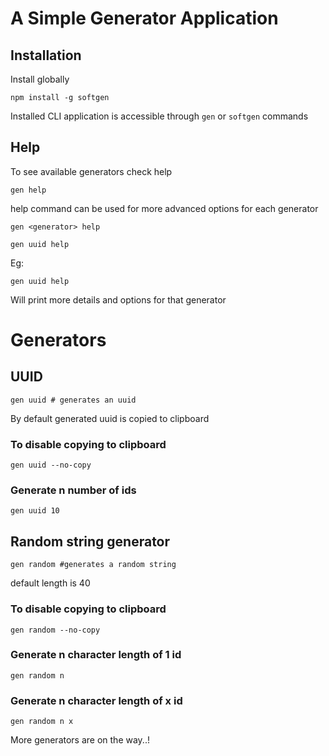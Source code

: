 # A Simple Generator Application

## Installation

Install globally
```shell
npm install -g softgen
```

Installed CLI application is accessible through `gen` or `softgen` commands 

## Help

To see available generators check help

```shell
gen help
```

help command can be used for more advanced options for each generator
```shell
gen <generator> help
```

```shell
gen uuid help
```

Eg:
```shell
gen uuid help
```
Will print more details and options for that generator

# Generators

## UUID

```shell
gen uuid # generates an uuid
```
By default generated uuid is copied to clipboard

### To disable copying to clipboard
```shell
gen uuid --no-copy
```

### Generate n number of ids

```shell
gen uuid 10
```

## Random string generator

```shell
gen random #generates a random string
```

default length is 40

### To disable copying to clipboard
```shell
gen random --no-copy
```

### Generate n character length of 1 id

```shell
gen random n
```

### Generate n character length of x id

```shell
gen random n x
```
More generators are on the way..!

